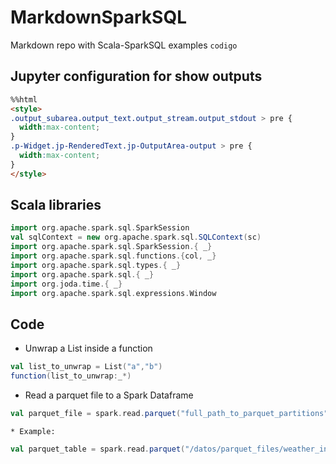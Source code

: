 # MarkdownSparkSQL
Markdown repo with Scala-SparkSQL examples ```codigo```

## Jupyter configuration for show outputs
```html
%%html
<style>
.output_subarea.output_text.output_stream.output_stdout > pre {
  width:max-content;
}
.p-Widget.jp-RenderedText.jp-OutputArea-output > pre {
  width:max-content;
}
</style>
```

## Scala libraries
```scala
import org.apache.spark.sql.SparkSession
val sqlContext = new org.apache.spark.sql.SQLContext(sc)
import org.apache.spark.sql.SparkSession.{ _}
import org.apache.spark.sql.functions.{col, _}
import org.apache.spark.sql.types.{ _}
import org.apache.spark.sql.{ _}
import org.joda.time.{ _}
import org.apache.spark.sql.expressions.Window
```

## Code
* Unwrap a List inside a function
```scala
val list_to_unwrap = List("a","b")
function(list_to_unwrap:_*)
```
* Read a parquet file to a Spark Dataframe
```scala
val parquet_file = spark.read.parquet("full_path_to_parquet_partitions")
```
    * Example:
```scala
val parquet_table = spark.read.parquet("/datos/parquet_files/weather_info")
```